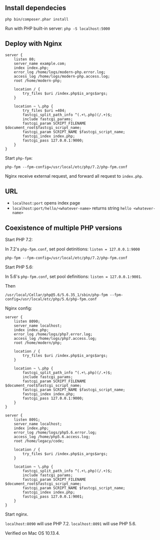 ## Install dependecies
```
php bin/composer.phar install
```

Run with PHP built-in server: `php -S localhost:5000`

## Deploy with Nginx
```
server {
    listen 80;
    server_name example.com;
    index index.php;
    error_log /home/logs/modern-php.error.log;
    access_log /home/logs/modern-php.access.log;
    root /home/modern-php;

    location / {
        try_files $uri /index.php$is_args$args;
    }

    location ~ \.php {
        try_files $uri =404;
        fastcgi_split_path_info ^(.+\.php)(/.+)$;
        include fastcgi_params;
        fastcgi_param SCRIPT_FILENAME $document_root$fastcgi_script_name;
        fastcgi_param SCRIPT_NAME $fastcgi_script_name;
        fastcgi_index index.php;
        fastcgi_pass 127.0.0.1:9000;
    }
}
```

Start `php-fpm`:

```
php-fpm --fpm-config=/usr/local/etc/php/7.2/php-fpm.conf
```

Nginx receive external request, and forward all request to `index.php`.

## URL

* `localhost:port` opens index page
* `localhost:port/hello/<whatever-name>` returns string `hello <whatever-name>`

## Coexistence of multiple PHP versions

Start PHP 7.2:

In 7.2's `php-fpm.conf`, set pool detinitions: `listen = 127.0.0.1:9000`
```
php-fpm --fpm-config=/usr/local/etc/php/7.2/php-fpm.conf
```

Start PHP 5.6:

In 5.6's `php-fpm.conf`, set pool definitions: `listen = 127.0.0.1:9001`.

Then
```
/usr/local/Cellar/php@5.6/5.6.35_1/sbin/php-fpm --fpm-config=/usr/local/etc/php/5.6/php-fpm.conf
```

Nginx config:
```
server {
    listen 8090;
    server_name localhost;
    index index.php;
    error_log /home/logs/php7.error.log;
    access_log /home/logs/php7.access.log;
    root /home/modern/php;
    
    location / {
        try_files $uri /index.php$is_args$args;
    }

    location ~ \.php {
        fastcgi_split_path_info ^(.+\.php)(/.+)$;
        include fastcgi_params;
        fastcgi_param SCRIPT_FILENAME $document_root$fastcgi_script_name;
        fastcgi_param SCRIPT_NAME $fastcgi_script_name;
        fastcgi_index index.php;
        fastcgi_pass 127.0.0.1:9000;
    }
}

server {
    listen 8091;
    server_name localhost;
    index index.php;
    error_log /home/logs/php5.6.error.log;
    access_log /home/php5.6.access.log;
    root /home/legacy/code;
    
    location / {
        try_files $uri /index.php$is_args$args;
    }

    location ~ \.php {
        fastcgi_split_path_info ^(.+\.php)(/.+)$;
        include fastcgi_params;
        fastcgi_param SCRIPT_FILENAME $document_root$fastcgi_script_name;
        fastcgi_param SCRIPT_NAME $fastcgi_script_name;
        fastcgi_index index.php;
        fastcgi_pass 127.0.0.1:9001;
    }
}
```

Start nginx.

`localhost:8090` will use PHP 7.2. `localhost:8091` will use PHP 5.6.

Verified on Mac OS 10.13.4.